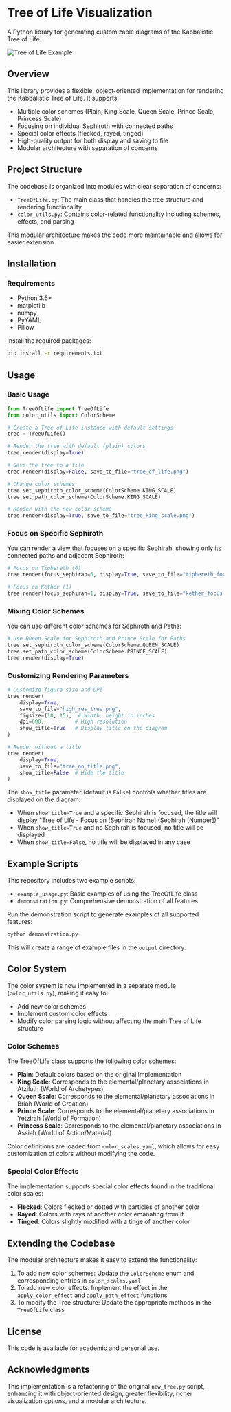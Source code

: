 # Tree of Life Visualization

A Python library for generating customizable diagrams of the Kabbalistic Tree of Life.

![Tree of Life Example](output/full_tree_king.png)

## Overview

This library provides a flexible, object-oriented implementation for rendering the Kabbalistic Tree of Life. It supports:

- Multiple color schemes (Plain, King Scale, Queen Scale, Prince Scale, Princess Scale)
- Focusing on individual Sephiroth with connected paths
- Special color effects (flecked, rayed, tinged)
- High-quality output for both display and saving to file
- Modular architecture with separation of concerns

## Project Structure

The codebase is organized into modules with clear separation of concerns:

- `TreeOfLife.py`: The main class that handles the tree structure and rendering functionality
- `color_utils.py`: Contains color-related functionality including schemes, effects, and parsing

This modular architecture makes the code more maintainable and allows for easier extension.

## Installation

### Requirements

- Python 3.6+
- matplotlib
- numpy
- PyYAML
- Pillow

Install the required packages:

```bash
pip install -r requirements.txt
```

## Usage

### Basic Usage

```python
from TreeOfLife import TreeOfLife
from color_utils import ColorScheme

# Create a Tree of Life instance with default settings
tree = TreeOfLife()

# Render the tree with default (plain) colors
tree.render(display=True)

# Save the tree to a file
tree.render(display=False, save_to_file="tree_of_life.png")

# Change color schemes
tree.set_sephiroth_color_scheme(ColorScheme.KING_SCALE)
tree.set_path_color_scheme(ColorScheme.KING_SCALE)

# Render with the new color scheme
tree.render(display=True, save_to_file="tree_king_scale.png")
```

### Focus on Specific Sephiroth

You can render a view that focuses on a specific Sephirah, showing only its connected paths and adjacent Sephiroth:

```python
# Focus on Tiphereth (6)
tree.render(focus_sephirah=6, display=True, save_to_file="tiphereth_focus.png")

# Focus on Kether (1)
tree.render(focus_sephirah=1, display=True, save_to_file="kether_focus.png")
```

### Mixing Color Schemes

You can use different color schemes for Sephiroth and Paths:

```python
# Use Queen Scale for Sephiroth and Prince Scale for Paths
tree.set_sephiroth_color_scheme(ColorScheme.QUEEN_SCALE)
tree.set_path_color_scheme(ColorScheme.PRINCE_SCALE)
tree.render(display=True)
```

### Customizing Rendering Parameters

```python
# Customize figure size and DPI
tree.render(
    display=True,
    save_to_file="high_res_tree.png",
    figsize=(10, 15),  # Width, height in inches
    dpi=600,          # High resolution
    show_title=True   # Display title on the diagram
)

# Render without a title
tree.render(
    display=True,
    save_to_file="tree_no_title.png",
    show_title=False  # Hide the title
)
```

The `show_title` parameter (default is `False`) controls whether titles are displayed on the diagram:

- When `show_title=True` and a specific Sephirah is focused, the title will display "Tree of Life - Focus on [Sephirah Name] (Sephirah [Number])"
- When `show_title=True` and no Sephirah is focused, no title will be displayed
- When `show_title=False`, no title will be displayed in any case

## Example Scripts

This repository includes two example scripts:

- `example_usage.py`: Basic examples of using the TreeOfLife class
- `demonstration.py`: Comprehensive demonstration of all features

Run the demonstration script to generate examples of all supported features:

```bash
python demonstration.py
```

This will create a range of example files in the `output` directory.

## Color System

The color system is now implemented in a separate module (`color_utils.py`), making it easy to:

- Add new color schemes
- Implement custom color effects
- Modify color parsing logic without affecting the main Tree of Life structure

### Color Schemes

The TreeOfLife class supports the following color schemes:

- **Plain**: Default colors based on the original implementation
- **King Scale**: Corresponds to the elemental/planetary associations in Atziluth (World of Archetypes)
- **Queen Scale**: Corresponds to the elemental/planetary associations in Briah (World of Creation)
- **Prince Scale**: Corresponds to the elemental/planetary associations in Yetzirah (World of Formation)
- **Princess Scale**: Corresponds to the elemental/planetary associations in Assiah (World of Action/Material)

Color definitions are loaded from `color_scales.yaml`, which allows for easy customization of colors without modifying the code.

### Special Color Effects

The implementation supports special color effects found in the traditional color scales:

- **Flecked**: Colors flecked or dotted with particles of another color
- **Rayed**: Colors with rays of another color emanating from it
- **Tinged**: Colors slightly modified with a tinge of another color

## Extending the Codebase

The modular architecture makes it easy to extend the functionality:

1. To add new color schemes: Update the `ColorScheme` enum and corresponding entries in `color_scales.yaml`
2. To add new color effects: Implement the effect in the `apply_color_effect` and `apply_path_effect` functions
3. To modify the Tree structure: Update the appropriate methods in the `TreeOfLife` class

## License

This code is available for academic and personal use.

## Acknowledgments

This implementation is a refactoring of the original `new_tree.py` script, enhancing it with object-oriented design, greater flexibility, richer visualization options, and a modular architecture.
